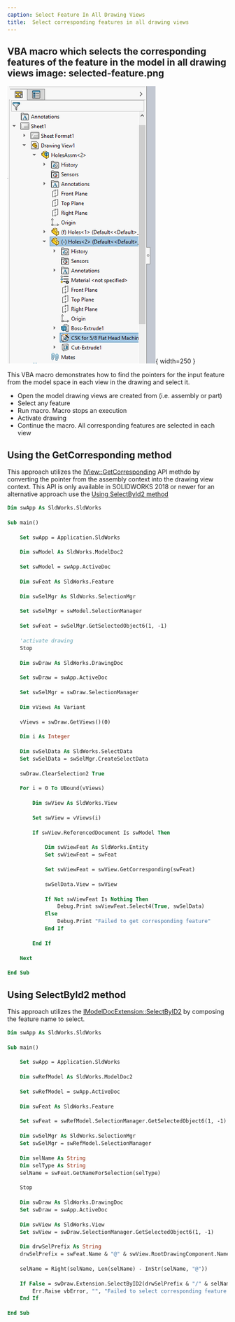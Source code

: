 ```yaml
---
caption: Select Feature In All Drawing Views
title:  Select corresponding features in all drawing views
---
```

 VBA macro which selects the corresponding features of the feature in the model in all drawing views
image: selected-feature.png
---
![Feature selected in the drawing view](selected-feature.png){ width=250 }

This VBA macro demonstrates how to find the pointers for the input feature from the model space in each view in the drawing and select it.

* Open the model drawing views are created from (i.e. assembly or part)
* Select any feature
* Run macro. Macro stops an execution
* Activate drawing
* Continue the macro. All corresponding features are selected in each view

## Using the GetCorresponding method

This approach utilizes the [IView::GetCorresponding](https://help.solidworks.com/2018/English/api/sldworksapi/SolidWorks.Interop.sldworks~SolidWorks.Interop.sldworks.IView~GetCorresponding.html) API methdo by converting the pointer from the assembly context into the drawing view context. This API is only available in SOLIDWORKS 2018 or newer for an alternative approach use the [Using SelectById2 method](#using-selectbyid2-method)

~~~ vb
Dim swApp As SldWorks.SldWorks

Sub main()

    Set swApp = Application.SldWorks
    
    Dim swModel As SldWorks.ModelDoc2
    
    Set swModel = swApp.ActiveDoc
    
    Dim swFeat As SldWorks.Feature
    
    Dim swSelMgr As SldWorks.SelectionMgr
    
    Set swSelMgr = swModel.SelectionManager
    
    Set swFeat = swSelMgr.GetSelectedObject6(1, -1)
    
    'activate drawing
    Stop
    
    Dim swDraw As SldWorks.DrawingDoc
    
    Set swDraw = swApp.ActiveDoc
        
    Set swSelMgr = swDraw.SelectionManager
    
    Dim vViews As Variant
    
    vViews = swDraw.GetViews()(0)
    
    Dim i As Integer
    
    Dim swSelData As SldWorks.SelectData
    Set swSelData = swSelMgr.CreateSelectData
    
    swDraw.ClearSelection2 True
    
    For i = 0 To UBound(vViews)
        
        Dim swView As SldWorks.View
        
        Set swView = vViews(i)
        
        If swView.ReferencedDocument Is swModel Then
                    
            Dim swViewFeat As SldWorks.Entity
            Set swViewFeat = swFeat
            
            Set swViewFeat = swView.GetCorresponding(swFeat)
            
            swSelData.View = swView
            
            If Not swViewFeat Is Nothing Then
                Debug.Print swViewFeat.Select4(True, swSelData)
            Else
                Debug.Print "Failed to get corresponding feature"
            End If
            
        End If
        
    Next
    
End Sub
~~~



## Using SelectById2 method

This approach utilizes the [IModelDocExtension::SelectByID2](https://help.solidworks.com/2017/english/api/sldworksapi/solidworks.interop.sldworks~solidworks.interop.sldworks.imodeldocextension~selectbyid2.html) by composing the feature name to select.

~~~ vb
Dim swApp As SldWorks.SldWorks

Sub main()

    Set swApp = Application.SldWorks
    
    Dim swRefModel As SldWorks.ModelDoc2
    
    Set swRefModel = swApp.ActiveDoc
    
    Dim swFeat As SldWorks.Feature
    
    Set swFeat = swRefModel.SelectionManager.GetSelectedObject6(1, -1)
    
    Dim swSelMgr As SldWorks.SelectionMgr
    Set swSelMgr = swRefModel.SelectionManager
    
    Dim selName As String
    Dim selType As String
    selName = swFeat.GetNameForSelection(selType)
    
    Stop
    
    Dim swDraw As SldWorks.DrawingDoc
    Set swDraw = swApp.ActiveDoc
    
    Dim swView As SldWorks.View
    Set swView = swDraw.SelectionManager.GetSelectedObject6(1, -1)
    
    Dim drwSelPrefix As String
    drwSelPrefix = swFeat.Name & "@" & swView.RootDrawingComponent.Name & "@" & swView.Name
    
    selName = Right(selName, Len(selName) - InStr(selName, "@"))
    
    If False = swDraw.Extension.SelectByID2(drwSelPrefix & "/" & selName, selType, 0, 0, 0, False, 0, Nothing, 0) Then
        Err.Raise vbError, "", "Failed to select corresponding feature in the drawing view"
    End If

End Sub
~~~

